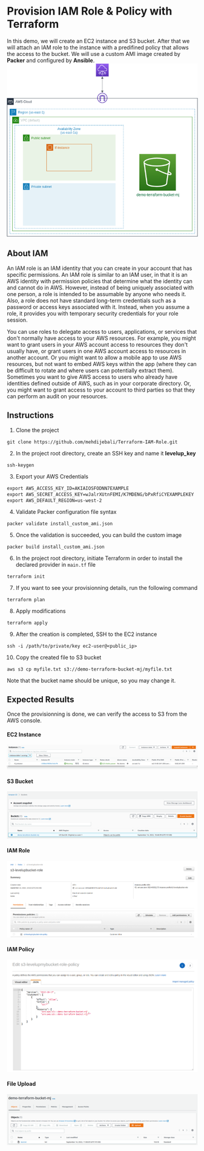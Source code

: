 # Provision IAM Role & Policy with Terraform
In this demo, we will create an EC2 instance and S3 bucket. After that we will attach an IAM role to the instance with a predifined policy that allows the access to the bucket. We will use a custom AMI image created by **Packer** and configured by **Ansible**.
![](./Lab_Results/IAM_Role.png)
## About IAM 
An IAM role is an IAM identity that you can create in your account that has specific permissions. An IAM role is similar to an IAM user, in that it is an AWS identity with permission policies that determine what the identity can and cannot do in AWS. However, instead of being uniquely associated with one person, a role is intended to be assumable by anyone who needs it. Also, a role does not have standard long-term credentials such as a password or access keys associated with it. Instead, when you assume a role, it provides you with temporary security credentials for your role session.

You can use roles to delegate access to users, applications, or services that don't normally have access to your AWS resources. For example, you might want to grant users in your AWS account access to resources they don't usually have, or grant users in one AWS account access to resources in another account. Or you might want to allow a mobile app to use AWS resources, but not want to embed AWS keys within the app (where they can be difficult to rotate and where users can potentially extract them). Sometimes you want to give AWS access to users who already have identities defined outside of AWS, such as in your corporate directory. Or, you might want to grant access to your account to third parties so that they can perform an audit on your resources.
## Instructions
1. Clone the project 
```
git clone https://github.com/mehdijebali/Terraform-IAM-Role.git
```
2. In the project root directory, create an SSH key and name it **levelup_key**
```
ssh-keygen
``` 
3. Export your AWS Credentials
```
export AWS_ACCESS_KEY_ID=AKIAIOSFODNN7EXAMPLE
export AWS_SECRET_ACCESS_KEY=wJalrXUtnFEMI/K7MDENG/bPxRfiCYEXAMPLEKEY
export AWS_DEFAULT_REGION=us-west-2
```
4. Validate Packer configuration file syntax
```
packer validate install_custom_ami.json
```
5. Once the validation is succeeded, you can build the custom image
```
packer build install_custom_ami.json
```
6. In the project root directory, initiate Terraform in order to install the declared provider in `main.tf` file
```
terraform init
```

7. If you want to see your provisionning details, run the following command
```
terraform plan
```
8. Apply modifications
```
terraform apply
```
9. After the creation is completed, SSH to the EC2 instance
```
ssh -i /path/to/private/key ec2-user@<public_ip>
```
10. Copy the created file to S3 bucket
```
aws s3 cp myfile.txt s3://demo-terraform-bucket-mj/myfile.txt
```
Note that the bucket name should be unique, so you may change it.
## Expected Results
Once the provisionning is done, we can verify the access to S3 from the AWS console.
#### EC2 Instance
![](./Lab_Results/instance.png)
#### S3 Bucket
![](./Lab_Results/s3.png)
#### IAM Role
![](./Lab_Results/s3_role.png)
#### IAM Policy
![](./Lab_Results/s3_policy.png)
#### File Upload
![](./Lab_Results/s3_upload.png)
